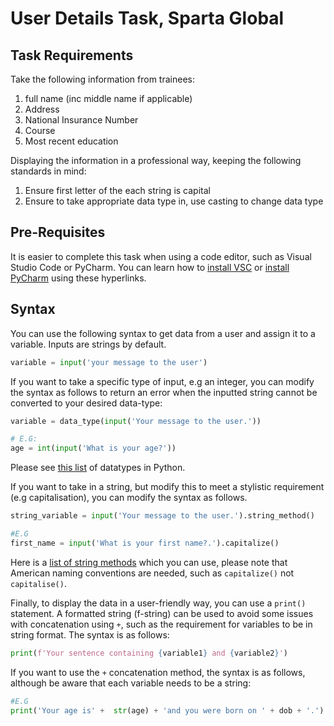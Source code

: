 # User Details Task, Sparta Global
## Task Requirements 

Take the following information from trainees:
1. full name (inc middle name if applicable)
2. Address
3. National Insurance Number
4. Course 
5. Most recent education

Displaying the information in a professional way, keeping the following standards in mind:
1. Ensure first letter of the each string is capital
2. Ensure to take appropriate data type in, use casting to change data type

## Pre-Requisites 
It is easier to complete this task when using a code editor, such as Visual Studio Code or PyCharm. You can learn how to [install VSC](https://docs.microsoft.com/en-us/visualstudio/install/install-visual-studio?view=vs-2019) or [install PyCharm](https://www.jetbrains.com/help/pycharm/quick-start-guide.html) using these hyperlinks. 

## Syntax 
You can use the following syntax to get data from a user and assign it to a variable. Inputs are strings by default.

```python
variable = input('your message to the user')
```

If you want to take a specific type of input, e.g an integer, you can modify the syntax as follows to return an error when the inputted string cannot be converted to your desired data-type:
```python
variable = data_type(input('Your message to the user.'))

# E.G:
age = int(input('What is your age?'))
```
Please see [this list](https://www.w3schools.com/python/python_datatypes.asp) of datatypes in Python. 

If you want to take in a string, but modify this to meet a stylistic requirement (e.g capitalisation), you can modify the syntax as follows. 
```python
string_variable = input('Your message to the user.').string_method()

#E.G
first_name = input('What is your first name?.').capitalize()
```
Here is a [list of string methods](https://www.w3schools.com/python/python_ref_string.asp) which you can use, please note that American naming conventions are needed, such as `capitalize()` not `capitalise()`. 

Finally, to display the data in a user-friendly way, you can use a `print()` statement. A formatted string (f-string) can be used to avoid some issues with concatenation using `+`, such as the requirement for variables to be in string format. The syntax is as follows: 
```python
print(f'Your sentence containing {variable1} and {variable2}')
```
If you want to use the `+` concatenation method, the syntax is as follows, although be aware that each variable needs to be a string:

```python
#E.G
print('Your age is' +  str(age) + 'and you were born on ' + dob + '.')
```